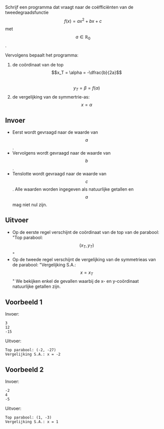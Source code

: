 Schrijf een programma dat vraagt naar de coëfficiënten van de tweedegraadsfunctie $$f(x) = ax^2 + bx + c$$ met $$a \in \mathbb{R}_0$$.

Vervolgens bepaalt het programma:
1. de coördinaat van de top <br>
   $$x_T = \alpha = -\dfrac{b}{2a}$$ <br>
   $$y_T = \beta  = f(\alpha)$$
2. de vergelijking van de symmertrie-as: $$x = \alpha$$
   
## Invoer
- Eerst wordt gevraagd naar de waarde van $$a$$.
- Vervolgens wordt gevraagd naar de waarde van $$b$$.
- Tenslotte wordt gevraagd naar de waarde van $$c$$.
Alle waarden worden ingegeven als natuurlijke getallen en $$a$$ mag niet nul zijn.

## Uitvoer
- Op de eerste regel verschijnt de coördinaat van de top van de parabool: "Top parabool: $$(x_T, y_T)$$"
- Op de tweede regel verschijnt de vergelijking van de symmetrieas van de parabool: "Vergelijking S.A.: $$x = x_T$$"
We bekijken enkel de gevallen waarbij de x- en y-coördinaat natuurlijke getallen zijn.

## Voorbeeld 1
Invoer:
```
3
12
-15
```
Uitvoer:
```
Top parabool: (-2, -27)
Vergelijking S.A.: x = -2
```

## Voorbeeld 2
Invoer:
```
-2
4
-5
```
Uitvoer:
```
Top parabool: (1, -3)
Vergelijking S.A.: x = 1
```

